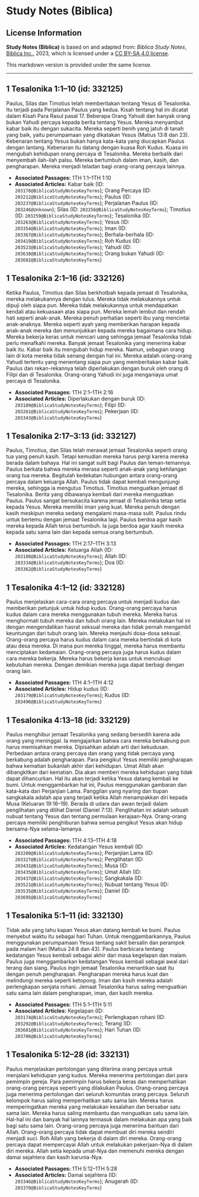 # Study Notes (Biblica)

## License Information

**Study Notes (Biblica)** is based on and adapted from: _Biblica Study Notes_, [Biblica Inc.](https://www.biblica.com/), 2023, which is licensed under a [CC BY-SA 4.0 license](https://creativecommons.org/licenses/by-sa/4.0/legalcode.en).

This markdown version is provided under the same license.



--------------------------------

## 1 Tesalonika 1:1–10 (id: 332125)

Paulus, Silas dan Timotius telah memberitakan tentang Yesus di Tesalonika. Itu terjadi pada Perjalanan Paulus yang kedua. Kisah tentang hal ini dicatat dalam Kisah Para Rasul pasal 17\. Beberapa Orang Yahudi dan banyak orang bukan Yahudi percaya kepada berita tentang Yesus. Mereka menyambut kabar baik itu dengan sukacita. Mereka seperti benih yang jatuh di tanah yang baik, yaitu perumpamaan yang dikatakan Yesus (Matius 13:8 dan 23\). Kebenaran tentang Yesus bukan hanya kata\-kata yang diucapkan Paulus dengan lantang. Kebenaran itu datang dengan kuasa Roh Kudus. Kuasa ini mengubah kehidupan orang percaya di Tesalonika. Mereka berbalik dari menyembah ilah\-ilah palsu. Mereka bertumbuh dalam iman, kasih, dan pengharapan. Mereka menjadi teladan bagi orang\-orang percaya lainnya.

* **Associated Passages:** 1TH 1:1–1TH 1:10
* **Associated Articles:** Kabar baik (ID: `203178@BiblicaStudyNotesKeyTerms`); Orang Percaya (ID: `203212@BiblicaStudyNotesKeyTerms`); Paulus (ID: `203237@BiblicaStudyNotesKeyTerms`); Perjalanan Paulus (ID: `203246@Unknown`); Silas (ID: `203256@BiblicaStudyNotesKeyTerms`); Timotius (ID: `203259@BiblicaStudyNotesKeyTerms`); Tesalonika (ID: `203263@BiblicaStudyNotesKeyTerms`); Yesus (ID: `203354@BiblicaStudyNotesKeyTerms`); Iman (ID: `203367@BiblicaStudyNotesKeyTerms`); Berhala-berhala (ID: `203419@BiblicaStudyNotesKeyTerms`); Roh Kudus (ID: `203523@BiblicaStudyNotesKeyTerms`); Yahudi (ID: `203638@BiblicaStudyNotesKeyTerms`); Orang bukan Yahudi (ID: `203682@BiblicaStudyNotesKeyTerms`)

## 1 Tesalonika 2:1–16 (id: 332126)

Ketika Paulus, Timotius dan Silas berkhotbah kepada jemaat di Tesalonika, mereka melakukannya dengan tulus. Mereka tidak melakukannya untuk dipuji oleh siapa pun. Mereka tidak melakukannya untuk mendapatkan kendali atau kekuasaan atas siapa pun. Mereka lemah lembut dan rendah hati seperti anak\-anak. Mereka penuh perhatian seperti ibu yang mencintai anak\-anaknya. Mereka seperti ayah yang memberikan harapan kepada anak\-anak mereka dan menunjukkan kepada mereka bagaimana cara hidup. Mereka bekerja keras untuk mencari uang sehingga jemaat Tesalonika tidak perlu menafkahi mereka. Banyak jemaat Tesalonika yang menerima kabar baik itu. Kabar baik itu mengubah hidup mereka. Namun, sebagian orang lain di kota mereka tidak senang dengan hal ini. Mereka adalah orang\-orang Yahudi tertentu yang menentang siapa pun yang memberitakan kabar baik. Paulus dan rekan\-rekannya telah diperlakukan dengan buruk oleh orang di Filipi dan di Tesalonika. Orang\-orang Yahudi ini juga menganiaya umat percaya di Tesalonika.

* **Associated Passages:** 1TH 2:1–1TH 2:16
* **Associated Articles:** Diperlakukan dengan buruk (ID: `203189@BiblicaStudyNotesKeyTerms`); Filipi (ID: `203261@BiblicaStudyNotesKeyTerms`); Pekerjaan (ID: `203343@BiblicaStudyNotesKeyTerms`)

## 1 Tesalonika 2:17–3:13 (id: 332127)

Paulus, Timotius, dan Silas telah merawat jemaat Tesalonika seperti orang tua yang penuh kasih. Tetapi kemudian mereka harus pergi karena mereka berada dalam bahaya. Hal ini sangat sulit bagi Paulus dan teman\-temannya. Paulus berkata bahwa mereka merasa seperti anak\-anak yang kehilangan orang tua mereka. Begitulah kedekatan hubungan antara orang\-orang percaya dalam keluarga Allah. Paulus tidak dapat kembali mengunjungi mereka, sehingga ia mengutus Timotius. Timotius menguatkan jemaat di Tesalonika. Berita yang dibawanya kembali dari mereka menguatkan Paulus. Paulus sangat bersukacita karena jemaat di Tesalonika tetap setia kepada Yesus. Mereka memiliki iman yang kuat. Mereka penuh dengan kasih meskipun mereka sedang mengalami masa\-masa sulit. Paulus rindu untuk bertemu dengan jemaat Tesalonika lagi. Paulus berdoa agar kasih mereka kepada Allah terus bertumbuh. Ia juga berdoa agar kasih mereka kepada satu sama lain dan kepada semua orang bertumbuh.

* **Associated Passages:** 1TH 2:17–1TH 3:13
* **Associated Articles:** Keluarga Allah (ID: `203180@BiblicaStudyNotesKeyTerms`); Allah (ID: `203334@BiblicaStudyNotesKeyTerms`); Doa (ID: `203362@BiblicaStudyNotesKeyTerms`)

## 1 Tesalonika 4:1–12 (id: 332128)

Paulus menjelaskan cara\-cara orang percaya untuk menjadi kudus dan memberikan petunjuk untuk hidup kudus. Orang\-orang percaya harus kudus dalam cara mereka menggunakan tubuh mereka. Mereka harus menghormati tubuh mereka dan tubuh orang lain. Mereka melakukan hal ini dengan mengendalikan hasrat seksual mereka dan tidak pernah mengambil keuntungan dari tubuh orang lain. Mereka menjauhi dosa\-dosa seksual. Orang\-orang percaya harus kudus dalam cara mereka bertindak di kota atau desa mereka. Di mana pun mereka tinggal, mereka harus membantu menciptakan kedamaian. Orang\-orang percaya juga harus kudus dalam cara mereka bekerja. Mereka harus bekerja keras untuk mencukupi kebutuhan mereka. Dengan demikian mereka juga dapat berbagi dengan orang lain.

* **Associated Passages:** 1TH 4:1–1TH 4:12
* **Associated Articles:** Hidup kudus (ID: `203179@BiblicaStudyNotesKeyTerms`); Kudus (ID: `203496@BiblicaStudyNotesKeyTerms`)

## 1 Tesalonika 4:13–18 (id: 332129)

Paulus menghibur jemaat Tesalonika yang sedang bersedih karena ada orang yang meninggal. Ia mengajarkan bahwa cara mereka berkabung pun harus memisahkan mereka. Dipisahkan adalah arti dari kekudusan. Perbedaan antara orang percaya dan orang yang tidak percaya yang berkabung adalah pengharapan. Para pengikut Yesus memiliki pengharapan bahwa kematian bukanlah akhir dari kehidupan. Umat Allah akan dibangkitkan dari kematian. Dia akan memberi mereka kehidupan yang tidak dapat dihancurkan. Hal itu akan terjadi ketika Yesus datang kembali ke bumi. Untuk menggambarkan hal ini, Paulus menggunakan gambaran dan kata\-kata dari Perjanjian Lama. Panggilan yang nyaring dan tiupan sangkakala adalah apa yang terjadi ketika Allah menampakkan diri kepada Musa (Keluaran 19:16–19\). Berada di udara dan awan terjadi dalam penglihatan yang dilihat Daniel (Daniel 7:13\). Penglihatan ini adalah sebuah nubuat tentang Yesus dan tentang permulaan kerajaan\-Nya. Orang\-orang percaya memiliki penghiburan bahwa semua pengikut Yesus akan hidup bersama\-Nya selama\-lamanya.

* **Associated Passages:** 1TH 4:13–1TH 4:18
* **Associated Articles:** Kedatangan Yesus kembali (ID: `203200@BiblicaStudyNotesKeyTerms`); Perjanjian Lama (ID: `203327@BiblicaStudyNotesKeyTerms`); Penglihatan (ID: `203431@BiblicaStudyNotesKeyTerms`); Musa (ID: `203435@BiblicaStudyNotesKeyTerms`); Umat Allah (ID: `203437@BiblicaStudyNotesKeyTerms`); Sangkakala (ID: `203521@BiblicaStudyNotesKeyTerms`); Nubuat tentang Yesus (ID: `203535@BiblicaStudyNotesKeyTerms`); Daniel (ID: `203695@BiblicaStudyNotesKeyTerms`)

## 1 Tesalonika 5:1–11 (id: 332130)

Tidak ada yang tahu kapan Yesus akan datang kembali ke bumi. Paulus menyebut waktu itu sebagai hari Tuhan. Untuk menggambarkannya, Paulus menggunakan perumpamaan Yesus tentang sakit bersalin dan perampok pada malam hari (Matius 24:8 dan 43\). Paulus berbicara tentang kedatangan Yesus kembali sebagai akhir dari masa kegelapan dan malam. Paulus juga menggambarkan kedatangan Yesus kembali sebagai awal dari terang dan siang. Paulus ingin jemaat Tesalonika menantikan saat itu dengan penuh pengharapan. Pengharapan mereka harus kuat dan melindungi mereka seperti ketopong. Iman dan kasih mereka adalah perlengkapan senjata rohani. Jemaat Tesalonika harus saling menguatkan satu sama lain dalam pengharapan, iman, dan kasih mereka.

* **Associated Passages:** 1TH 5:1–1TH 5:11
* **Associated Articles:** Kegelapan (ID: `203174@BiblicaStudyNotesKeyTerms`); Perlengkapan rohani (ID: `203292@BiblicaStudyNotesKeyTerms`); Terang (ID: `203681@BiblicaStudyNotesKeyTerms`); Hari Tuhan (ID: `203706@BiblicaStudyNotesKeyTerms`)

## 1 Tesalonika 5:12–28 (id: 332131)

Paulus menjelaskan pertolongan yang diterima orang percaya untuk menjalani kehidupan yang kudus. Mereka menerima pertolongan dari para pemimpin gereja. Para pemimpin harus bekerja keras dan memperhatikan orang\-orang percaya seperti yang dilakukan Paulus. Orang\-orang percaya juga menerima pertolongan dari seluruh komunitas orang percaya. Seluruh kelompok harus saling memperhatikan satu sama lain. Mereka harus memperingatkan mereka yang melakukan kesalahan dan bersabar satu sama lain. Mereka harus saling membantu dan menguatkan satu sama lain. Hal\-hal ini dan banyak hal lainnya termasuk dalam melakukan apa yang baik bagi satu sama lain. Orang\-orang percaya juga menerima bantuan dari Allah. Orang\-orang percaya tidak dapat membuat diri mereka sendiri menjadi suci. Roh Allah yang bekerja di dalam diri mereka. Orang\-orang percaya dapat mempercayai Allah untuk melakukan pekerjaan\-Nya di dalam diri mereka. Allah setia kepada umat\-Nya dan memenuhi mereka dengan damai sejahtera dan kasih karunia\-Nya.

* **Associated Passages:** 1TH 5:12–1TH 5:28
* **Associated Articles:** Damai sejahtera (ID: `203346@BiblicaStudyNotesKeyTerms`); Anugerah (ID: `203370@BiblicaStudyNotesKeyTerms`)

